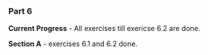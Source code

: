 ### Part 6

**Current Progress** - All exercises till exericse 6.2 are done.

**Section A** - exercises 6.1 and 6.2 done.
